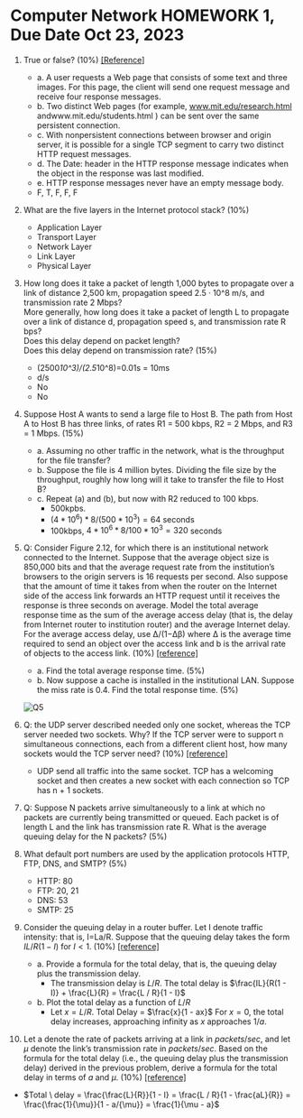 # Computer Network HOMEWORK 1, Due Date Oct 23, 2023

1. True or false? (10%) [[Reference]](https://quizlet.com/173544792/cis3210-true-or-false-flash-cards/)
   - a. A user requests a Web page that consists of some text and three images. For this page, the client will send one request message and receive four response messages.  
   - b. Two distinct Web pages (for example, www.mit.edu/research.html andwww.mit.edu/students.html ) can be sent over the same persistent connection.
   - c. With nonpersistent connections between browser and origin server, it is possible for a single TCP segment to carry two distinct HTTP request messages. 
   - d. The Date: header in the HTTP response message indicates when the object in the response was last modified. 
   - e. HTTP response messages never have an empty message body.
   - F, T, F, F, F
2. What are the five layers in the Internet protocol stack? (10%)
   - Application Layer
   - Transport Layer
   - Network Layer
   - Link Layer
   - Physical Layer

3. How long does it take a packet of length 1,000 bytes to propagate over a link of distance 2,500 km, propagation speed 2.5 · 10^8 m/s, and transmission rate 2 Mbps?   
More generally, how long does it take a packet of length L to propagate over a link of distance d, propagation speed s, and transmission rate R bps?   
Does this delay depend on packet length?  
Does this delay depend on transmission rate? (15%)
   - (2500*10^3)/(2.5*10^8)=0.01s = 10ms 
   - d/s
   - No
   - No

4. Suppose Host A wants to send a large file to Host B. The path from Host A to Host B has three links, of rates R1 = 500 kbps, R2 = 2 Mbps, and R3 = 1 Mbps. (15%)
   - a. Assuming no other traffic in the network, what is the throughput for the file transfer? 
   - b. Suppose the file is 4 million bytes. Dividing the file size by the throughput, roughly how long will it take to transfer the file to Host B? 
   - c. Repeat (a) and (b), but now with R2 reduced to 100 kbps.
     - 500kpbs.
     - $(4 * 10^6) * 8 / (500*10^3)= 64$ seconds
     - 100kbps, $4*10^6*8/100*10^3= 320$ seconds

5. Q: Consider Figure 2.12, for which there is an institutional network connected to the Internet. Suppose that the average object size is 850,000 bits and that the average request rate from the institution’s browsers to the origin servers is 16 requests per second. Also suppose that the amount of time it takes from when the router on the Internet side of the access link forwards an HTTP request until it receives the response is three seconds on average. Model the total average response time as the sum of the average access delay (that is, the delay from Internet router to institution router) and the average Internet delay. For the average access delay, use Δ/(1−Δβ) where Δ is the average time required to send an object over the access link and b is the arrival rate of objects to the access link. (10%) [[reference]](https://cis.temple.edu/~tug29203/18spring-3329/reading//hw2a.pdf)
   - a. Find the total average response time. (5%)
   - b. Now suppose a cache is installed in the institutional LAN. Suppose the miss rate is 0.4. Find the total response time. (5%)

   ![Q5](https://github.com/1chooo/socket-programming/blob/main/hw01/imgs/q5.png?raw=true)

6. Q: the UDP server described needed only one socket, whereas the TCP server needed two sockets. Why? If the TCP server were to support n simultaneous connections, each from a different client host, how many sockets would the TCP server need? (10%) [[reference]](https://quizlet.com/81065929/416-chapter-2-flash-cards/)
   - UDP send all traffic into the same socket. TCP has a welcoming socket and then creates a new socket with each connection so TCP has n + 1 sockets.

7. Q: Suppose N packets arrive simultaneously to a link at which no packets are currently being transmitted or queued. Each packet is of length L and the link has transmission rate R. What is the average queuing delay for the N packets? (5%)

8. What default port numbers are used by the application protocols HTTP, FTP, DNS, and SMTP? (5%)
   - HTTP: 80
   - FTP: 20, 21
   - DNS: 53
   - SMTP: 25

9.  Consider the queuing delay in a router buffer. Let I denote traffic intensity: that is, I=La/R. Suppose that the queuing delay takes the form $IL/R(1-I)$ for $I<1$. (10%) [[reference]](https://www.studocu.com/tw/document/chung-yuan-christian-university/computer-networks/%E8%A8%88%E7%B6%B2ch1%E9%A1%8C%E7%9B%AE%E7%AD%94%E6%A1%88-answer/10325123)
    - a. Provide a formula for the total delay, that is, the queuing delay plus the transmission delay.
      - The transmission delay is $L/R$. The total delay is $\frac{IL}{R(1 - I)} + \frac{L}{R} = \frac{L / R}{1 - I}$
    - b. Plot the total delay as a function of $L/R$
      - Let $x = L/R$. Total Delay = $\frac{x}{1 - ax}$ For $x = 0$, the total delay increases, approaching infinity as $x$ approaches $1/a$.

10. Let a denote the rate of packets arriving at a link in $packets/sec$, and let $\mu$ denote the link’s transmission rate in $packets/sec$. Based on the formula for the total delay (i.e., the queuing delay plus the transmission delay) derived in the previous problem, derive a formula for the total delay in terms of $a$ and $\mu$. (10%) [[reference]](https://www.studocu.com/tw/document/chung-yuan-christian-university/computer-networks/%E8%A8%88%E7%B6%B2ch1%E9%A1%8C%E7%9B%AE%E7%AD%94%E6%A1%88-answer/10325123)
   - $Total \ delay = \frac{\frac{L}{R}}{1 - I} = \frac{L / R}{1 - \frac{aL}{R}} = \frac{\frac{1}{\mu}}{1 - a/{\mu}} = \frac{1}{\mu - a}$